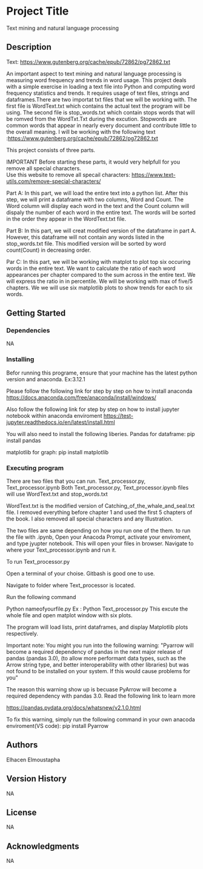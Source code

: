 # Project Title

Text mining and natural language processing

## Description
Text: https://www.gutenberg.org/cache/epub/72862/pg72862.txt

An important aspect to text mining and natural language processing is measuring word frequency and trends in word usage. This project deals with a simple exercise in loading a text file into Python and computing word frequency statistics and trends. It requires usage of text files, strings and dataframes.There are two importat txt files that we will be working with. The first file is WordText.txt which contains the actual text the program will be using. The second file is stop_words.txt which contain stops words that will be romved from the WordTxt.Txt during the excution. Stopwords are common words that appear in nearly every document and contribute little to the overall meaning. 
I will be working with the following  text :https://www.gutenberg.org/cache/epub/72862/pg72862.txt

This project consists of three parts.

IMPORTANT
Before starting these parts, it would very helpfull for you remove all special characters.  
Use this website to remove all specail characters:
https://www.text-utils.com/remove-special-characters/

Part A:
In this part, we will load the entire text into a python list. 
After this step, we will print a dataframe with two columns, Word and Count. The Word column will display each word in the text and the Count column will dispaly the number of each word in the entire text. The words will be sorted in the order they appear in the WordText.txt file.

Part B:
In this part, we will creat modified version of the dataframe in part A. However, this dataframe will not contain any words listed in the stop_words.txt file. This modified version will be sorted by word count(Count) in decreasing order.

Par C:
In this part, we will be working with matplot to plot top six occuring words in the entire text. 
We want to calculate the ratio of each word appearances per chapter compared to the sum across in the entire text. We will express the ratio in in percentile. We will be working with max of five/5 chapters. 
We we will use six matplotlib plots to show trends for each to six words. 


## Getting Started

### Dependencies
NA
### Installing
Befor running this programe, ensure that your machine has the latest python version and anaconda. Ex:3.12.1

Please follow the following link for step by step on how to install anaconda
https://docs.anaconda.com/free/anaconda/install/windows/

Also follow the following link for step by step on how to install jupyter notebook within anaconda enviroment
https://test-jupyter.readthedocs.io/en/latest/install.html


You will also need to install the following liberies. 
Pandas for dataframe:
pip install pandas

matplotlib for graph:
pip install matplotlib

### Executing program
There are two files that you can run. 
Text_processor.py, Text_processor.ipynb
Both Text_processor.py, Text_processor.ipynb files will use WordText.txt and stop_words.txt

WordText.txt is the modified version of Catching_of_the_whale_and_seal.txt file. 
I removed everything before chapter 1 and used the first 5 chapters of the book. 
I also removed all special characters and any Illustration.

The two files are same depending on how you run one of the them. 
to run the file with .ipynb, 
Open your Anacoda Prompt, activate your enviroment, and type jyupter notebook.
This will open your files in browser. Navigate to where your Text_processor.ipynb and run it.

To run  Text_processor.py

Open a terminal of your choise. Gitbash is good one to use. 

Navigate to folder where Text_processor is located. 

Run the following command

Python nameofyourfile.py
Ex : Python Text_processor.py
This excute the whole file and open matplot window with six plots. 

The program will load lists, print dataframes, and display Matplotlib plots respectively.

Important note:
You might you run into the following warning:
"Pyarrow will become a required dependency of pandas in the next major release of pandas (pandas 3.0), (to allow more performant data types, such as the Arrow string type, and better interoperability with other libraries) but was not found to be installed on your system. If this would cause problems for you"

The reason this warning show up is becuase PyArrow will become a required dependency with pandas 3.0. 
Read the following link to learn more

https://pandas.pydata.org/docs/whatsnew/v2.1.0.html

To fix this warning, simply run the following command in your own anacoda enviroment(VS code):
pip install Pyarrow
    


## Authors

Elhacen Elmoustapha

## Version History
NA
## License
NA
## Acknowledgments
NA
